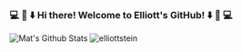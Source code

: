 ### 💻 👏 ⬇️    Hi there! Welcome to Elliott's GitHub!   ⬇️ 👏 💻 

<span>
<img alt="Mat's Github Stats" src="https://github-readme-stats.vercel.app/api?username=estein1988&show_icons=true&hide_border=true&hide=stars&theme=plain"/>
<img src="https://github-readme-stats.vercel.app/api/top-langs/?username=estein1988&layout=compact&hide=html&hide_border=true&theme=plain" alt="elliottstein" />
</span>

<!--
**estein1988/estein1988** is a ✨ _special_ ✨ repository because its `README.md` (this file) appears on your GitHub profile.

Here are some ideas to get you started:

- 🔭 I’m currently working on ...
- 🌱 I’m currently learning ...
- 👯 I’m looking to collaborate on ...
- 🤔 I’m looking for help with ...
- 💬 Ask me about ...
- 📫 How to reach me: ...
- 😄 Pronouns: ...
- ⚡ Fun fact: ...
-->
